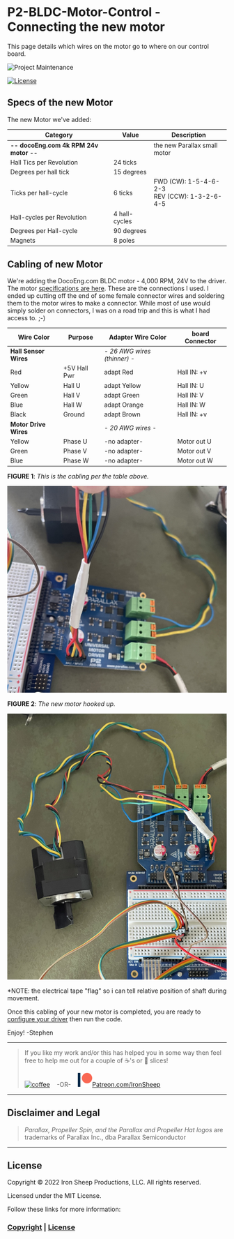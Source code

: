 # P2-BLDC-Motor-Control - Connecting the new motor

This page details which wires on the motor go to where on our control board.

![Project Maintenance][maintenance-shield]

[![License][license-shield]](LICENSE)

## Specs of the new Motor

The new Motor we've added:

| Category | Value | Description |
| --- | --- | --- |
| **-- docoEng.com 4k RPM 24v motor --** || the new Parallax small motor
| Hall Tics per Revolution | 24 ticks | 
| Degrees per hall tick | 15 degrees
| Ticks per hall-cycle | 6 ticks | FWD (CW): 1-5-4-6-2-3</br>REV (CCW): 1-3-2-6-4-5
| Hall-cycles per Revolution | 4 hall-cycles |
| Degrees per Hall-cycle | 90 degrees |
| Magnets	| 8 poles |

## Cabling of new Motor

We're adding the DocoEng.com BLDC motor - 4,000 RPM, 24V to the driver. The motor [specifications are here](./DOCs/DOCOMotor.pdf). These are the connections I used. I ended up cutting off the end of some female connector wires and soldering them to the motor wires to make a connector. While most of use would simply solder on connectors, I was on a road trip and this is what I had access to. ;-) 

| Wire Color | Purpose | Adapter Wire Color | board Connector |
| --- | --- | --- | --- |
| **Hall Sensor Wires** | | *- 26 AWG wires (thinner) -*
| Red | +5V Hall Pwr | adapt Red | Hall IN: +v
| Yellow | Hall U | adapt Yellow | Hall IN: U
| Green | Hall V | adapt Green  | Hall IN: V
| Blue | Hall W | adapt Orange  | Hall IN: W
| Black | Ground | adapt Brown  | Hall IN: +v
| **Motor Drive Wires** | | *- 20 AWG wires -*
| Yellow | Phase U | -no adapter- | Motor out U
| Green | Phase V | -no adapter- | Motor out V
| Blue | Phase W | -no adapter- | Motor out W

**FIGURE 1**: *This is the cabling per the table above.*

![coffee](images/new-motor-connect.jpg)

**FIGURE 2**: *The new motor hooked up.*

![coffee](images/motor-hooked-up.jpg)

*NOTE: the electrical tape "flag" so i can tell relative position of shaft during movement.

Once this cabling of your new motor is completed, you are ready to [configure your driver](MOTOR_CHOICE.md) then run the code.

Enjoy!
-Stephen

---

> If you like my work and/or this has helped you in some way then feel free to help me out for a couple of :coffee:'s or :pizza: slices!
>
> [![coffee](https://www.buymeacoffee.com/assets/img/custom_images/black_img.png)](https://www.buymeacoffee.com/ironsheep) &nbsp;&nbsp; -OR- &nbsp;&nbsp; [![Patreon](./images/patreon.png)](https://www.patreon.com/IronSheep?fan_landing=true)[Patreon.com/IronSheep](https://www.patreon.com/IronSheep?fan_landing=true)

---

## Disclaimer and Legal

> *Parallax, Propeller Spin, and the Parallax and Propeller Hat logos* are trademarks of Parallax Inc., dba Parallax Semiconductor

---

## License

Copyright © 2022 Iron Sheep Productions, LLC. All rights reserved.

Licensed under the MIT License.

Follow these links for more information:

### [Copyright](copyright) | [License](LICENSE)

[maintenance-shield]: https://img.shields.io/badge/maintainer-stephen%40ironsheep%2ebiz-blue.svg?style=for-the-badge

[marketplace-version]: https://vsmarketplacebadge.apphb.com/version-short/ironsheepproductionsllc.spin2.svg

[marketplace-installs]: https://vsmarketplacebadge.apphb.com/installs-short/ironsheepproductionsllc.spin2.svg

[marketplace-rating]: https://vsmarketplacebadge.apphb.com/rating-short/ironsheepproductionsllc.spin2.svg

[license-shield]: https://camo.githubusercontent.com/bc04f96d911ea5f6e3b00e44fc0731ea74c8e1e9/68747470733a2f2f696d672e736869656c64732e696f2f6769746875622f6c6963656e73652f69616e74726963682f746578742d646976696465722d726f772e7376673f7374796c653d666f722d7468652d6261646765
